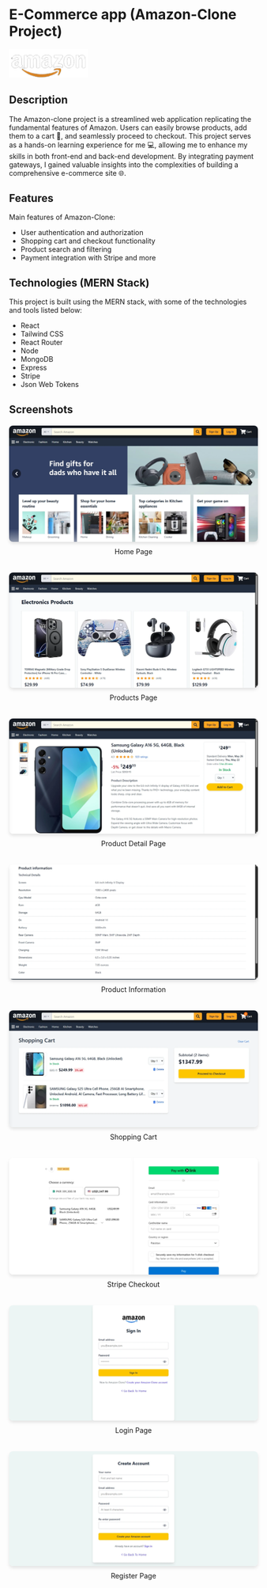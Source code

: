 # E-Commerce app (Amazon-Clone Project)

<img src="./client/public/logo.png" width=160  >

## Description

The Amazon-clone project is a streamlined web application replicating the fundamental features of Amazon. Users can easily browse products, add them to a cart 🛒, and seamlessly proceed to checkout. This project serves as a hands-on learning experience for me 💻, allowing me to enhance my skills in both front-end and back-end development. By integrating payment gateways, I gained valuable insights into the complexities of building a comprehensive e-commerce site 🌐.

## Features

Main features of Amazon-Clone:

- User authentication and authorization
- Shopping cart and checkout functionality
- Product search and filtering
- Payment integration with Stripe and more

## Technologies (MERN Stack)

This project is built using the MERN stack, with some of the technologies and tools listed below:

- React
- Tailwind CSS
- React Router
- Node
- MongoDB
- Express
- Stripe
- Json Web Tokens


## Screenshots

<div style="display: grid; grid-template-columns: repeat(auto-fill, minmax(300px, 1fr)); gap: 20px; margin: 20px 0;">
  <div>
    <img src="./screenshots/home-page.webp" alt="Home Page" style="width: 100%; border-radius: 8px; box-shadow: 0 4px 6px rgba(0,0,0,0.1);">
    <p style="text-align: center; margin-top: 8px;">Home Page</p>
  </div>
  <div>
    <img src="./screenshots/products-page.webp" alt="Products Page" style="width: 100%; border-radius: 8px; box-shadow: 0 4px 6px rgba(0,0,0,0.1);">
    <p style="text-align: center; margin-top: 8px;">Products Page</p>
  </div>
  <div>
    <img src="./screenshots/product-detail-page.webp" alt="Product Detail Page" style="width: 100%; border-radius: 8px; box-shadow: 0 4px 6px rgba(0,0,0,0.1);">
    <p style="text-align: center; margin-top: 8px;">Product Detail Page</p>
  </div>
  <div>
    <img src="./screenshots/info-about-product.webp" alt="Product Information" style="width: 100%; border-radius: 8px; box-shadow: 0 4px 6px rgba(0,0,0,0.1);">
    <p style="text-align: center; margin-top: 8px;">Product Information</p>
  </div>
  <div>
    <img src="./screenshots/cart-page.webp" alt="Shopping Cart" style="width: 100%; border-radius: 8px; box-shadow: 0 4px 6px rgba(0,0,0,0.1);">
    <p style="text-align: center; margin-top: 8px;">Shopping Cart</p>
  </div>
  <div>
    <img src="./screenshots/stripe-checkout-page.webp" alt="Stripe Checkout" style="width: 100%; border-radius: 8px; box-shadow: 0 4px 6px rgba(0,0,0,0.1);">
    <p style="text-align: center; margin-top: 8px;">Stripe Checkout</p>
  </div>
  <div>
    <img src="./screenshots/login-page.webp" alt="Login Page" style="width: 100%; border-radius: 8px; box-shadow: 0 4px 6px rgba(0,0,0,0.1);">
    <p style="text-align: center; margin-top: 8px;">Login Page</p>
  </div>
  <div>
    <img src="./screenshots/register-page.webp" alt="Register Page" style="width: 100%; border-radius: 8px; box-shadow: 0 4px 6px rgba(0,0,0,0.1);">
    <p style="text-align: center; margin-top: 8px;">Register Page</p>
  </div>
</div>